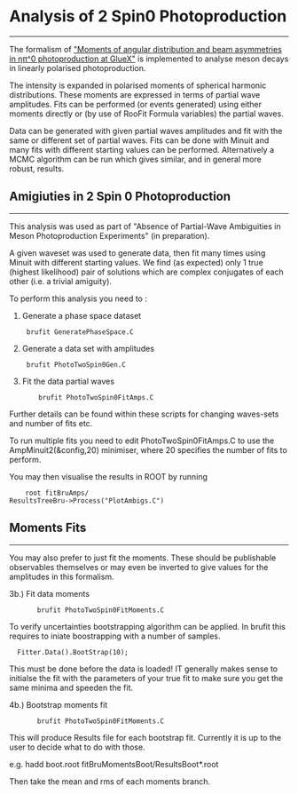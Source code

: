 # Analysis of 2 Spin0 Photoproduction
-------------------------------------

The formalism of ["Moments of angular distribution and beam asymmetries in ηπ^0 photoproduction at GlueX"]( https://journals.aps.org/prd/abstract/10.1103/PhysRevD.100.054017) is implemented to analyse meson decays in linearly polarised photoproduction.

The intensity is expanded in polarised moments of spherical harmonic distributions. These moments are expressed in terms of partial wave amplitudes. Fits can be performed (or events generated) using either moments directly or (by use of RooFit Formula variables) the partial waves.

Data can be generated with given partial waves amplitudes and fit with the same or different set of partial waves. Fits can be done with Minuit and many fits with different starting values can be performed. Alternatively a MCMC algorithm can be run which gives similar, and in general more robust, results.

## Amigiuties in 2 Spin 0 Photoproduction
-----------------------------------------

This analysis was used as part of "Absence of Partial-Wave Ambiguities in Meson Photoproduction Experiments" (in preparation).

A given waveset was used to generate data, then fit many times using Minuit with different starting values. We find (as expected) only 1 true (highest likelihood) pair of solutions which are complex conjugates of each other (i.e. a trivial amiguity).

To perform this analysis you need to :

1. Generate a phase space dataset

   	    brufit GeneratePhaseSpace.C

2. Generate a data set with amplitudes

   	    brufit PhotoTwoSpin0Gen.C

3. Fit the data partial waves

       	   brufit PhotoTwoSpin0FitAmps.C

Further details can be found within these scripts for changing waves-sets and number of fits etc.

To run multiple fits you need to edit PhotoTwoSpin0FitAmps.C to use the AmpMinuit2(&config,20) minimiser, where 20 specifies the number of fits to perform.

You may then visualise the results in ROOT by running

    	root fitBruAmps/
	ResultsTreeBru->Process("PlotAmbigs.C")



## Moments Fits
-----------------------------------------
You may also prefer to just fit the moments. These should be
publishable observables themselves or may even be inverted to
give values for the amplitudes in this formalism.

3b.) Fit data moments

       	   brufit PhotoTwoSpin0FitMoments.C

To verify uncertainties bootstrapping algorithm can be applied.
In brufit this requires to iniate boostrapping with a number of
samples.

      Fitter.Data().BootStrap(10);

This must be done before the data is loaded!
IT generally makes sense to initialse the fit with the
parameters of your true fit to make sure you get the
same minima and speeden the fit.

4b.) Bootstrap moments fit

       	   brufit PhotoTwoSpin0FitMoments.C

This will produce Results file for each bootstrap fit.
Currently it is up to the user to decide what to do
with those.

e.g. hadd boot.root fitBruMomentsBoot/ResultsBoot*.root

Then take the mean and rms of each moments branch.